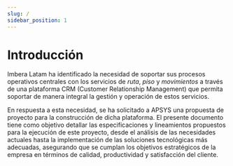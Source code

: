 ```yaml
---
slug: /
sidebar_position: 1
---
```


# Introducción

Imbera Latam ha identificado la necesidad de soportar sus procesos operativos centrales con los servicios de _ruta_, _piso_ y _movimientos_ a través de una plataforma CRM (Customer Relationship Management) que permita soportar de manera integral la gestión y operación de estos servicios.

En respuesta a esta necesidad, se ha solicitado a APSYS una propuesta de proyecto para la construcción de dicha plataforma. El presente documento tiene como objetivo detallar las especificaciones y lineamientos propuestos para la ejecución de este proyecto, desde el análisis de las necesidades actuales hasta la implementación de las soluciones tecnológicas más adecuadas, asegurando que se cumplan los objetivos estratégicos de la empresa en términos de calidad, productividad y satisfacción del cliente.
